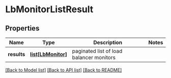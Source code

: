 # LbMonitorListResult

## Properties
Name | Type | Description | Notes
------------ | ------------- | ------------- | -------------
**results** | [**list[LbMonitor]**](LbMonitor.md) | paginated list of load balancer monitors | 

[[Back to Model list]](../README.md#documentation-for-models) [[Back to API list]](../README.md#documentation-for-api-endpoints) [[Back to README]](../README.md)

